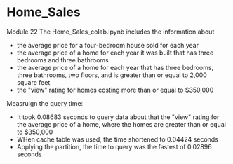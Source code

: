 # Home_Sales
Module 22
The Home_Sales_colab.ipynb includes the information about
   - the average price for a four-bedroom house sold for each year
   - the average price of a home for each year it was built that has three bedrooms and three bathrooms
   - the average price of a home for each year that has three bedrooms, three bathrooms, two floors, and is greater than or equal to 2,000 square feet
   -  the "view" rating for homes costing more than or equal to $350,000

Measruign the query time:
* It took 0.08683 seconds to query data about that the "view" rating for the average price of a home, where the homes are greater than or equal to $350,000
 * WHen cache table was used, the time shortened to 0.04424 seconds
 * Applying the partition, the time to query was the fastest of 0.02896 seconds
